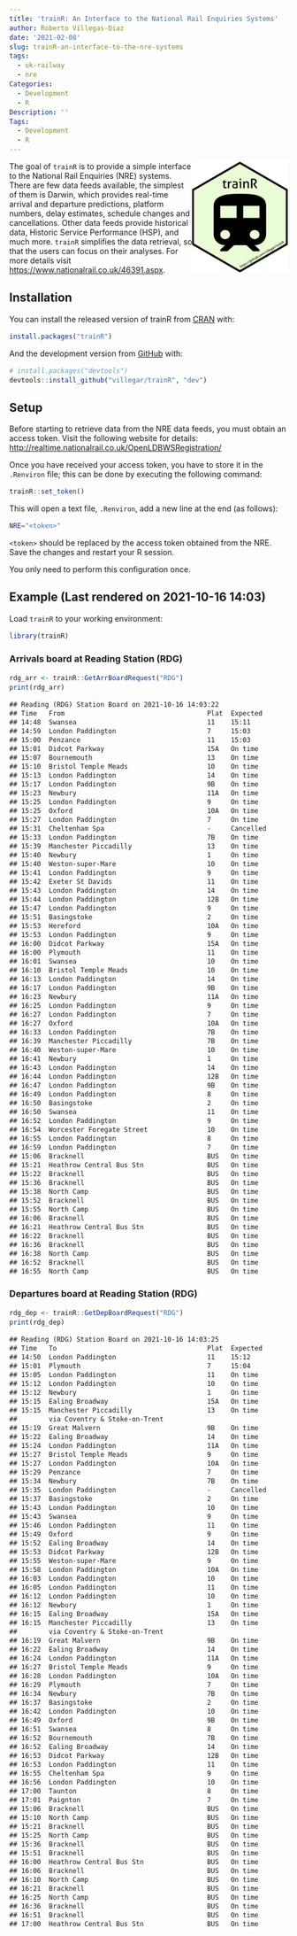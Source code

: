 ```yaml
---
title: 'trainR: An Interface to the National Rail Enquiries Systems'
author: Roberto Villegas-Diaz
date: '2021-02-08'
slug: trainR-an-interface-to-the-nre-systems
tags:
  - uk-railway
  - nre
Categories:
  - Development
  - R
Description: ''
Tags:
  - Development
  - R
---
```


<img src="https://raw.githubusercontent.com/villegar/trainR/main/inst/images/logo.png" alt="logo" align="right" height=200px/>

The goal of `trainR` is to provide a simple interface to the 
National Rail Enquiries (NRE) systems. There are few data feeds 
available, the simplest of them is Darwin, which provides real-time 
arrival and departure predictions, platform numbers, delay estimates, 
schedule changes and cancellations. Other data feeds provide historical 
data, Historic Service Performance (HSP), and much more. `trainR` 
simplifies the data retrieval, so that the users can focus on their 
analyses. For more details visit 
https://www.nationalrail.co.uk/46391.aspx.

## Installation

You can install the released version of trainR from [CRAN](https://CRAN.R-project.org) with:

``` r
install.packages("trainR")
```

And the development version from [GitHub](https://github.com/) with:

``` r
# install.packages("devtools")
devtools::install_github("villegar/trainR", "dev")
```

## Setup
Before starting to retrieve data from the NRE data feeds, you must obtain an access token. 
Visit the following website for details: http://realtime.nationalrail.co.uk/OpenLDBWSRegistration/

Once you have received your access token, you have to store it in the `.Renviron` file; this can be 
done by executing the following command:


```r
trainR::set_token()
```

This will open a text file, `.Renviron`, add a new line at the end (as follows):

```bash
NRE="<token>"
```

`<token>` should be replaced by the access token obtained from the NRE. Save the changes and restart 
your R session.

You only need to perform this configuration once.

## Example (Last rendered on 2021-10-16 14:03)

Load `trainR` to your working environment:

```r
library(trainR)
```

### Arrivals board at Reading Station (RDG)


```r
rdg_arr <- trainR::GetArrBoardRequest("RDG")
print(rdg_arr)
```

```
## Reading (RDG) Station Board on 2021-10-16 14:03:22
## Time   From                                    Plat  Expected
## 14:48  Swansea                                 11    15:11
## 14:59  London Paddington                       7     15:03
## 15:00  Penzance                                11    15:03
## 15:01  Didcot Parkway                          15A   On time
## 15:07  Bournemouth                             13    On time
## 15:10  Bristol Temple Meads                    10    On time
## 15:13  London Paddington                       14    On time
## 15:17  London Paddington                       9B    On time
## 15:23  Newbury                                 11A   On time
## 15:25  London Paddington                       9     On time
## 15:25  Oxford                                  10A   On time
## 15:27  London Paddington                       7     On time
## 15:31  Cheltenham Spa                          -     Cancelled
## 15:33  London Paddington                       7B    On time
## 15:39  Manchester Piccadilly                   13    On time
## 15:40  Newbury                                 1     On time
## 15:40  Weston-super-Mare                       10    On time
## 15:41  London Paddington                       9     On time
## 15:42  Exeter St Davids                        11    On time
## 15:43  London Paddington                       14    On time
## 15:44  London Paddington                       12B   On time
## 15:47  London Paddington                       9     On time
## 15:51  Basingstoke                             2     On time
## 15:53  Hereford                                10A   On time
## 15:53  London Paddington                       9     On time
## 16:00  Didcot Parkway                          15A   On time
## 16:00  Plymouth                                11    On time
## 16:01  Swansea                                 10    On time
## 16:10  Bristol Temple Meads                    10    On time
## 16:13  London Paddington                       14    On time
## 16:17  London Paddington                       9B    On time
## 16:23  Newbury                                 11A   On time
## 16:25  London Paddington                       9     On time
## 16:27  London Paddington                       7     On time
## 16:27  Oxford                                  10A   On time
## 16:33  London Paddington                       7B    On time
## 16:39  Manchester Piccadilly                   7B    On time
## 16:40  Weston-super-Mare                       10    On time
## 16:41  Newbury                                 1     On time
## 16:43  London Paddington                       14    On time
## 16:44  London Paddington                       12B   On time
## 16:47  London Paddington                       9B    On time
## 16:49  London Paddington                       8     On time
## 16:50  Basingstoke                             2     On time
## 16:50  Swansea                                 11    On time
## 16:52  London Paddington                       9     On time
## 16:54  Worcester Foregate Street               10    On time
## 16:55  London Paddington                       8     On time
## 16:59  London Paddington                       7     On time
## 15:06  Bracknell                               BUS   On time
## 15:21  Heathrow Central Bus Stn                BUS   On time
## 15:22  Bracknell                               BUS   On time
## 15:36  Bracknell                               BUS   On time
## 15:38  North Camp                              BUS   On time
## 15:52  Bracknell                               BUS   On time
## 15:55  North Camp                              BUS   On time
## 16:06  Bracknell                               BUS   On time
## 16:21  Heathrow Central Bus Stn                BUS   On time
## 16:22  Bracknell                               BUS   On time
## 16:36  Bracknell                               BUS   On time
## 16:38  North Camp                              BUS   On time
## 16:52  Bracknell                               BUS   On time
## 16:55  North Camp                              BUS   On time
```

### Departures board at Reading Station (RDG)


```r
rdg_dep <- trainR::GetDepBoardRequest("RDG")
print(rdg_dep)
```

```
## Reading (RDG) Station Board on 2021-10-16 14:03:25
## Time   To                                      Plat  Expected
## 14:50  London Paddington                       11    15:12
## 15:01  Plymouth                                7     15:04
## 15:05  London Paddington                       11    On time
## 15:12  London Paddington                       10    On time
## 15:12  Newbury                                 1     On time
## 15:15  Ealing Broadway                         15A   On time
## 15:15  Manchester Piccadilly                   13    On time
##        via Coventry & Stoke-on-Trent           
## 15:19  Great Malvern                           9B    On time
## 15:22  Ealing Broadway                         14    On time
## 15:24  London Paddington                       11A   On time
## 15:27  Bristol Temple Meads                    9     On time
## 15:27  London Paddington                       10A   On time
## 15:29  Penzance                                7     On time
## 15:34  Newbury                                 7B    On time
## 15:35  London Paddington                       -     Cancelled
## 15:37  Basingstoke                             2     On time
## 15:43  London Paddington                       10    On time
## 15:43  Swansea                                 9     On time
## 15:46  London Paddington                       11    On time
## 15:49  Oxford                                  9     On time
## 15:52  Ealing Broadway                         14    On time
## 15:53  Didcot Parkway                          12B   On time
## 15:55  Weston-super-Mare                       9     On time
## 15:58  London Paddington                       10A   On time
## 16:03  London Paddington                       10    On time
## 16:05  London Paddington                       11    On time
## 16:12  London Paddington                       10    On time
## 16:12  Newbury                                 1     On time
## 16:15  Ealing Broadway                         15A   On time
## 16:15  Manchester Piccadilly                   13    On time
##        via Coventry & Stoke-on-Trent           
## 16:19  Great Malvern                           9B    On time
## 16:22  Ealing Broadway                         14    On time
## 16:24  London Paddington                       11A   On time
## 16:27  Bristol Temple Meads                    9     On time
## 16:28  London Paddington                       10A   On time
## 16:29  Plymouth                                7     On time
## 16:34  Newbury                                 7B    On time
## 16:37  Basingstoke                             2     On time
## 16:42  London Paddington                       10    On time
## 16:49  Oxford                                  9B    On time
## 16:51  Swansea                                 8     On time
## 16:52  Bournemouth                             7B    On time
## 16:52  Ealing Broadway                         14    On time
## 16:53  Didcot Parkway                          12B   On time
## 16:53  London Paddington                       11    On time
## 16:55  Cheltenham Spa                          9     On time
## 16:56  London Paddington                       10    On time
## 17:00  Taunton                                 8     On time
## 17:01  Paignton                                7     On time
## 15:06  Bracknell                               BUS   On time
## 15:10  North Camp                              BUS   On time
## 15:21  Bracknell                               BUS   On time
## 15:25  North Camp                              BUS   On time
## 15:36  Bracknell                               BUS   On time
## 15:51  Bracknell                               BUS   On time
## 16:00  Heathrow Central Bus Stn                BUS   On time
## 16:06  Bracknell                               BUS   On time
## 16:10  North Camp                              BUS   On time
## 16:21  Bracknell                               BUS   On time
## 16:25  North Camp                              BUS   On time
## 16:36  Bracknell                               BUS   On time
## 16:51  Bracknell                               BUS   On time
## 17:00  Heathrow Central Bus Stn                BUS   On time
```
